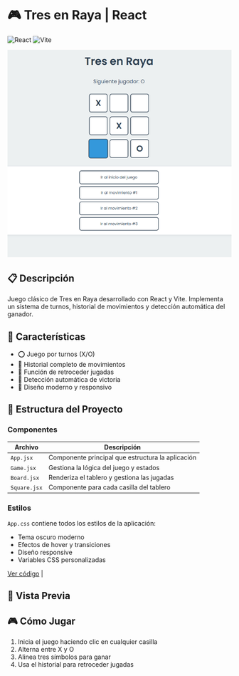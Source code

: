# 🎮 Tres en Raya | React

![React](https://img.shields.io/badge/React-20232A?style=for-the-badge&logo=react&logoColor=61DAFB)
![Vite](https://img.shields.io/badge/Vite-646CFF?style=for-the-badge&logo=vite&logoColor=white)

![Banner del Juego](./src/assets/banner.png)

## 📋 Descripción

Juego clásico de Tres en Raya desarrollado con React y Vite. Implementa un sistema de turnos, historial de movimientos y detección automática del ganador.

## 🚀 Características

- ⭕ Juego por turnos (X/O)
- 📜 Historial completo de movimientos
- 🔄 Función de retroceder jugadas
- 🎯 Detección automática de victoria
- 🎨 Diseño moderno y responsivo

## **📁 Estructura del Proyecto**

### **Componentes**

| Archivo | Descripción |
| --- | --- |
| `App.jsx` | Componente principal que estructura la aplicación |[Ver código](./src/App.jsx) |
| `Game.jsx` | Gestiona la lógica del juego y estados |[Ver código](./src/Game.jsx) |
| `Board.jsx` | Renderiza el tablero y gestiona las jugadas |[Ver código](./src/components/board.jsx) |
| `Square.jsx` | Componente para cada casilla del tablero |[Ver código](./src/components/square.jsx) |

### **Estilos**

`App.css` contiene todos los estilos de la aplicación:

- Tema oscuro moderno
- Efectos de hover y transiciones
- Diseño responsive
- Variables CSS personalizadas

[Ver código](./src/App.css) |

## **📱 Vista Previa**

## **🎮 Cómo Jugar**

1. Inicia el juego haciendo clic en cualquier casilla
2. Alterna entre X y O
3. Alinea tres símbolos para ganar
4. Usa el historial para retroceder jugadas







